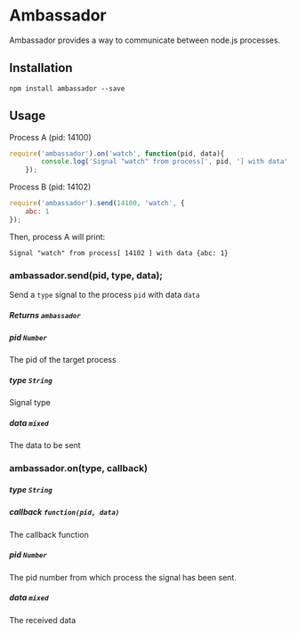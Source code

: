 # Ambassador

Ambassador provides a way to communicate between node.js processes.

## Installation

	npm install ambassador --save
	
## Usage

Process A (pid: 14100)

```js
require('ambassador').on('watch', function(pid, data){
		console.log('Signal "watch" from process[', pid, '] with data', data);
	});
```

Process B (pid: 14102)

```js
require('ambassador').send(14100, 'watch', {
	abc: 1
});
```

Then, process A will print:

	Signal "watch" from process[ 14102 ] with data {abc: 1}
	

### ambassador.send(pid, type, data);

Send a `type` signal to the process `pid` with data `data`

##### Returns `ambassador`

##### pid `Number`

The pid of the target process

##### type `String`

Signal type

##### data `mixed`

The data to be sent


### ambassador.on(type, callback)

##### type `String`

##### callback `function(pid, data)`

The callback function

##### pid `Number`

The pid number from which process the signal has been sent.

##### data `mixed`

The received data
 